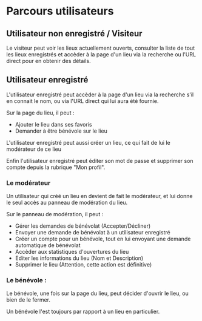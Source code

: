 # Parcours utilisateurs
## Utilisateur non enregistré / Visiteur
Le visiteur peut voir les lieux actuellement ouverts, consulter la liste de tout
les lieux enregistrés et accèder à la page d'un lieu via la recherche ou l'URL 
direct pour en obtenir des détails.

## Utilisateur enregistré
L'utilisateur enregistré peut accèder à la page d'un lieu via 
la recherche s'il en connait le nom, ou via l'URL direct qui lui aura été fournie.

Sur la page du lieu, il peut :
- Ajouter le lieu dans ses favoris
- Demander à être bénévole sur le lieu

L'utilisateur enregistré peut aussi créer un lieu, ce qui fait de lui le modérateur
de ce lieu

Enfin l'utilisateur enregistré peut éditer son mot de passe et supprimer son
 compte depuis la rubrique "Mon profil".

### Le modérateur
Un utilisateur qui créé un lieu en devient de fait le modérateur, et lui donne le seul
accès au panneau de modération du lieu.

Sur le panneau de modération, il peut : 
- Gérer les demandes de bénévolat (Accepter/Décliner)
- Envoyer une demande de bénévolat à un utilisateur enregistré
- Créer un compte pour un bénévole, tout en lui envoyant une demande automatique de 
bénévolat
- Accèder aux statistiques d'ouvertures du lieu
- Editer les informations du lieu (Nom et Description)
- Supprimer le lieu (Attention, cette action est définitive)

### Le bénévole :
Le bénévole, une fois sur la page du lieu, peut décider d'ouvrir le lieu, 
ou bien de le fermer.

Un bénévole l'est toujours par rapport à un lieu en particulier.
